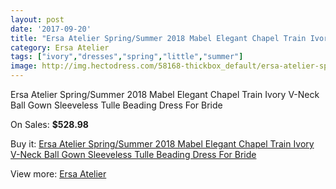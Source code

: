 ```yaml
---
layout: post
date: '2017-09-20'
title: "Ersa Atelier Spring/Summer 2018 Mabel Elegant Chapel Train Ivory V-Neck Ball Gown Sleeveless Tulle Beading Dress For Bride"
category: Ersa Atelier
tags: ["ivory","dresses","spring","little","summer"]
image: http://img.hectodress.com/58168-thickbox_default/ersa-atelier-spring-summer-2018-mabel-elegant-chapel-train-ivory-v-neck-ball-gown-sleeveless-tulle-beading-dress-for-bride.jpg
---
```

Ersa Atelier Spring/Summer 2018 Mabel Elegant Chapel Train Ivory V-Neck Ball Gown Sleeveless Tulle Beading Dress For Bride

On Sales: **$528.98**
<a href="https://www.hectodress.com/ersa-atelier/18152-ersa-atelier-spring-summer-2018-mabel-elegant-chapel-train-ivory-v-neck-ball-gown-sleeveless-tulle-beading-dress-for-bride.html"><amp-img layout="responsive" width="600" height="600" src="//img.hectodress.com/58168-thickbox_default/ersa-atelier-spring-summer-2018-mabel-elegant-chapel-train-ivory-v-neck-ball-gown-sleeveless-tulle-beading-dress-for-bride.jpg" alt="Ersa Atelier Spring/Summer 2018 Mabel Elegant Chapel Train Ivory V-Neck Ball Gown Sleeveless Tulle Beading Dress For Bride 0" /></a>
<a href="https://www.hectodress.com/ersa-atelier/18152-ersa-atelier-spring-summer-2018-mabel-elegant-chapel-train-ivory-v-neck-ball-gown-sleeveless-tulle-beading-dress-for-bride.html"><amp-img layout="responsive" width="600" height="600" src="//img.hectodress.com/58171-thickbox_default/ersa-atelier-spring-summer-2018-mabel-elegant-chapel-train-ivory-v-neck-ball-gown-sleeveless-tulle-beading-dress-for-bride.jpg" alt="Ersa Atelier Spring/Summer 2018 Mabel Elegant Chapel Train Ivory V-Neck Ball Gown Sleeveless Tulle Beading Dress For Bride 1" /></a>
<a href="https://www.hectodress.com/ersa-atelier/18152-ersa-atelier-spring-summer-2018-mabel-elegant-chapel-train-ivory-v-neck-ball-gown-sleeveless-tulle-beading-dress-for-bride.html"><amp-img layout="responsive" width="600" height="600" src="//img.hectodress.com/58170-thickbox_default/ersa-atelier-spring-summer-2018-mabel-elegant-chapel-train-ivory-v-neck-ball-gown-sleeveless-tulle-beading-dress-for-bride.jpg" alt="Ersa Atelier Spring/Summer 2018 Mabel Elegant Chapel Train Ivory V-Neck Ball Gown Sleeveless Tulle Beading Dress For Bride 2" /></a>
<a href="https://www.hectodress.com/ersa-atelier/18152-ersa-atelier-spring-summer-2018-mabel-elegant-chapel-train-ivory-v-neck-ball-gown-sleeveless-tulle-beading-dress-for-bride.html"><amp-img layout="responsive" width="600" height="600" src="//img.hectodress.com/58169-thickbox_default/ersa-atelier-spring-summer-2018-mabel-elegant-chapel-train-ivory-v-neck-ball-gown-sleeveless-tulle-beading-dress-for-bride.jpg" alt="Ersa Atelier Spring/Summer 2018 Mabel Elegant Chapel Train Ivory V-Neck Ball Gown Sleeveless Tulle Beading Dress For Bride 3" /></a>

Buy it: [Ersa Atelier Spring/Summer 2018 Mabel Elegant Chapel Train Ivory V-Neck Ball Gown Sleeveless Tulle Beading Dress For Bride](https://www.hectodress.com/ersa-atelier/18152-ersa-atelier-spring-summer-2018-mabel-elegant-chapel-train-ivory-v-neck-ball-gown-sleeveless-tulle-beading-dress-for-bride.html "Ersa Atelier Spring/Summer 2018 Mabel Elegant Chapel Train Ivory V-Neck Ball Gown Sleeveless Tulle Beading Dress For Bride")

View more: [Ersa Atelier](https://www.hectodress.com/367-ersa-atelier "Ersa Atelier")